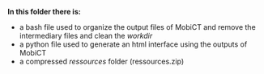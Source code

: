 **In this folder there is:**
- a bash file used to organize the output files of MobiCT and remove the intermediary files and clean the *workdir*
- a python file used to generate an html interface using the outputs of MobiCT
- a compressed *ressources* folder (ressources.zip)
